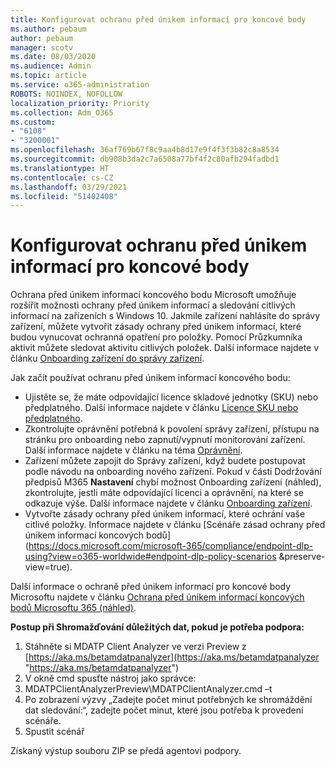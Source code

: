 ```yaml
---
title: Konfigurovat ochranu před únikem informací pro koncové body
ms.author: pebaum
author: pebaum
manager: scotv
ms.date: 08/03/2020
ms.audience: Admin
ms.topic: article
ms.service: o365-administration
ROBOTS: NOINDEX, NOFOLLOW
localization_priority: Priority
ms.collection: Adm_O365
ms.custom:
- "6108"
- "3200001"
ms.openlocfilehash: 36af769b67f8c9aa4b8d17e9f4f3f3b82c8a8534
ms.sourcegitcommit: db908b3da2c7a6508a77bf4f2c80afb294fadbd1
ms.translationtype: HT
ms.contentlocale: cs-CZ
ms.lasthandoff: 03/29/2021
ms.locfileid: "51402408"
---
```

# <a name="configure-endpoint-dlp"></a>Konfigurovat ochranu před únikem informací pro koncové body

Ochrana před únikem informací koncového bodu Microsoft umožňuje rozšířit možnosti ochrany před únikem informací a sledování citlivých informací na zařízeních s Windows 10. Jakmile zařízení nahlásíte do správy zařízení, můžete vytvořit zásady ochrany před únikem informací, které budou vynucovat ochranná opatření pro položky. Pomocí Průzkumníka aktivit můžete sledovat aktivitu citlivých položek. Další informace najdete v článku [Onboarding zařízení do správy zařízení](https://docs.microsoft.com/microsoft-365/compliance/endpoint-dlp-getting-started#onboarding-devices-into-device-management).  

Jak začít používat ochranu před únikem informací koncového bodu:

- Ujistěte se, že máte odpovídající licence skladové jednotky (SKU) nebo předplatného. Další informace najdete v článku [Licence SKU nebo předplatného](https://docs.microsoft.com/microsoft-365/compliance/endpoint-dlp-getting-started#skusubscriptions-licensing).
- Zkontrolujte oprávnění potřebná k povolení správy zařízení, přístupu na stránku pro onboarding nebo zapnutí/vypnutí monitorování zařízení. Další informace najdete v článku na téma [Oprávnění](https://docs.microsoft.com/microsoft-365/compliance/endpoint-dlp-getting-started#permissions).
- Zařízení můžete zapojit do Správy zařízení, když budete postupovat podle návodu na onboarding nového zařízení. Pokud v části Dodržování předpisů M365 **Nastavení** chybí možnost Onboarding zařízení (náhled), zkontrolujte, jestli máte odpovídající licenci a oprávnění, na které se odkazuje výše. Další informace najdete v článku [Onboarding zařízení](https://docs.microsoft.com/microsoft-365/compliance/endpoint-dlp-getting-started#onboarding-devices). 
- Vytvořte zásady ochrany před únikem informací, které ochrání vaše citlivé položky. Informace najdete v článku [Scénáře zásad ochrany před únikem informací koncových bodů](https://docs.microsoft.com/microsoft-365/compliance/endpoint-dlp-using?view=o365-worldwide#endpoint-dlp-policy-scenarios &preserve-view=true).

Další informace o ochraně před únikem informací pro koncové body Microsoftu najdete v článku [Ochrana před únikem informací koncových bodů Microsoftu 365 (náhled)](https://docs.microsoft.com/microsoft-365/compliance/endpoint-dlp-learn-about).

**Postup při Shromažďování důležitých dat, pokud je potřeba podpora:**

1. Stáhněte si MDATP Client Analyzer ve verzi Preview z [https://aka.ms/betamdatpanalyzer](https://aka.ms/betamdatpanalyzer "https://aka.ms/betamdatpanalyzer")
2. V okně cmd spusťte nástroj jako správce:
3. MDATPClientAnalyzerPreview\MDATPClientAnalyzer.cmd –t
4. Po zobrazení výzvy „Zadejte počet minut potřebných ke shromáždění dat sledování:“, zadejte počet minut, které jsou potřeba k provedení scénáře.
5. Spustit scénář

Získaný výstup souboru ZIP se předá agentovi podpory.
